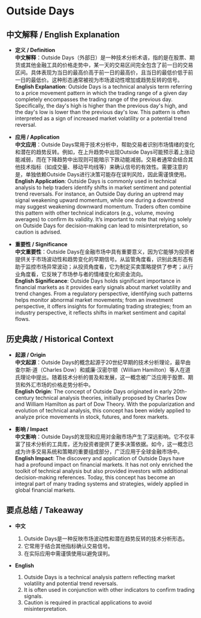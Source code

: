 # Outside Days

## 中文解释 / English Explanation

* **定义 / Definition**  
  **中文解释**：Outside Days（外部日）是一种技术分析术语，指的是在股票、期货或其他金融工具的价格走势中，某一天的交易区间完全包含了前一日的交易区间。具体表现为当日的最高价高于前一日的最高价，且当日的最低价低于前一日的最低价。这种形态通常被视为市场波动性增加或趋势反转的信号。  
  **English Explanation**: Outside Days is a technical analysis term referring to a price movement pattern in which the trading range of a given day completely encompasses the trading range of the previous day. Specifically, the day's high is higher than the previous day's high, and the day's low is lower than the previous day's low. This pattern is often interpreted as a sign of increased market volatility or a potential trend reversal.

* **应用 / Application**  
  **中文应用**：Outside Days常用于技术分析中，帮助交易者识别市场情绪的变化和潜在的趋势反转。例如，在上升趋势中出现Outside Days可能预示着上涨动能减弱，而在下降趋势中出现则可能暗示下跌动能减弱。交易者通常会结合其他技术指标（如成交量、移动平均线等）来确认信号的有效性。需要注意的是，单独依赖Outside Days进行决策可能存在误判风险，因此需谨慎使用。  
  **English Application**: Outside Days is commonly used in technical analysis to help traders identify shifts in market sentiment and potential trend reversals. For instance, an Outside Day during an uptrend may signal weakening upward momentum, while one during a downtrend may suggest weakening downward momentum. Traders often combine this pattern with other technical indicators (e.g., volume, moving averages) to confirm its validity. It’s important to note that relying solely on Outside Days for decision-making can lead to misinterpretation, so caution is advised.

* **重要性 / Significance**  
  **中文重要性**：Outside Days在金融市场中具有重要意义，因为它能够为投资者提供关于市场波动性和趋势变化的早期信号。从监管角度看，识别此类形态有助于监控市场异常波动；从投资角度看，它为制定买卖策略提供了参考；从行业角度看，它反映了市场参与者的情绪变化和资金流向。  
  **English Significance**: Outside Days holds significant importance in financial markets as it provides early signals about market volatility and trend changes. From a regulatory perspective, identifying such patterns helps monitor abnormal market movements; from an investment perspective, it offers insights for formulating trading strategies; from an industry perspective, it reflects shifts in market sentiment and capital flows.

## 历史典故 / Historical Context

* **起源 / Origin**  
  **中文起源**：Outside Days的概念起源于20世纪早期的技术分析理论，最早由查尔斯·道（Charles Dow）和威廉·汉密尔顿（William Hamilton）等人在道氏理论中提出。随着技术分析的普及和发展，这一概念被广泛应用于股票、期货和外汇市场的价格走势分析中。  
  **English Origin**: The concept of Outside Days originated in early 20th-century technical analysis theories, initially proposed by Charles Dow and William Hamilton as part of Dow Theory. With the popularization and evolution of technical analysis, this concept has been widely applied to analyze price movements in stock, futures, and forex markets.

* **影响 / Impact**  
  **中文影响**：Outside Days的发现和应用对金融市场产生了深远影响。它不仅丰富了技术分析的工具库，还为投资者提供了更多决策依据。如今，这一概念已成为许多交易系统和策略的重要组成部分，广泛应用于全球金融市场中。  
  **English Impact**: The discovery and application of Outside Days have had a profound impact on financial markets. It has not only enriched the toolkit of technical analysis but also provided investors with additional decision-making references. Today, this concept has become an integral part of many trading systems and strategies, widely applied in global financial markets.

## 要点总结 / Takeaway

* **中文**  
  1. Outside Days是一种反映市场波动性和潜在趋势反转的技术分析形态。
  2. 它常用于结合其他指标确认交易信号。
  3. 在实际应用中需谨慎使用以避免误判。

* **English**  
  1. Outside Days is a technical analysis pattern reflecting market volatility and potential trend reversals.
  2. It is often used in conjunction with other indicators to confirm trading signals.
  3. Caution is required in practical applications to avoid misinterpretation.